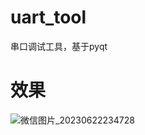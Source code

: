 # uart_tool
串口调试工具，基于pyqt
# 效果
![微信图片_20230622234728](https://github.com/youngnytrader/uart_tool/assets/82792634/354222c8-f22b-4f92-bcda-88cc0875eb89)

